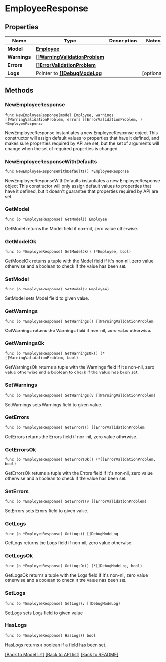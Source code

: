 # EmployeeResponse

## Properties

Name | Type | Description | Notes
------------ | ------------- | ------------- | -------------
**Model** | [**Employee**](Employee.md) |  | 
**Warnings** | [**[]WarningValidationProblem**](WarningValidationProblem.md) |  | 
**Errors** | [**[]ErrorValidationProblem**](ErrorValidationProblem.md) |  | 
**Logs** | Pointer to [**[]DebugModeLog**](DebugModeLog.md) |  | [optional] 

## Methods

### NewEmployeeResponse

`func NewEmployeeResponse(model Employee, warnings []WarningValidationProblem, errors []ErrorValidationProblem, ) *EmployeeResponse`

NewEmployeeResponse instantiates a new EmployeeResponse object
This constructor will assign default values to properties that have it defined,
and makes sure properties required by API are set, but the set of arguments
will change when the set of required properties is changed

### NewEmployeeResponseWithDefaults

`func NewEmployeeResponseWithDefaults() *EmployeeResponse`

NewEmployeeResponseWithDefaults instantiates a new EmployeeResponse object
This constructor will only assign default values to properties that have it defined,
but it doesn't guarantee that properties required by API are set

### GetModel

`func (o *EmployeeResponse) GetModel() Employee`

GetModel returns the Model field if non-nil, zero value otherwise.

### GetModelOk

`func (o *EmployeeResponse) GetModelOk() (*Employee, bool)`

GetModelOk returns a tuple with the Model field if it's non-nil, zero value otherwise
and a boolean to check if the value has been set.

### SetModel

`func (o *EmployeeResponse) SetModel(v Employee)`

SetModel sets Model field to given value.


### GetWarnings

`func (o *EmployeeResponse) GetWarnings() []WarningValidationProblem`

GetWarnings returns the Warnings field if non-nil, zero value otherwise.

### GetWarningsOk

`func (o *EmployeeResponse) GetWarningsOk() (*[]WarningValidationProblem, bool)`

GetWarningsOk returns a tuple with the Warnings field if it's non-nil, zero value otherwise
and a boolean to check if the value has been set.

### SetWarnings

`func (o *EmployeeResponse) SetWarnings(v []WarningValidationProblem)`

SetWarnings sets Warnings field to given value.


### GetErrors

`func (o *EmployeeResponse) GetErrors() []ErrorValidationProblem`

GetErrors returns the Errors field if non-nil, zero value otherwise.

### GetErrorsOk

`func (o *EmployeeResponse) GetErrorsOk() (*[]ErrorValidationProblem, bool)`

GetErrorsOk returns a tuple with the Errors field if it's non-nil, zero value otherwise
and a boolean to check if the value has been set.

### SetErrors

`func (o *EmployeeResponse) SetErrors(v []ErrorValidationProblem)`

SetErrors sets Errors field to given value.


### GetLogs

`func (o *EmployeeResponse) GetLogs() []DebugModeLog`

GetLogs returns the Logs field if non-nil, zero value otherwise.

### GetLogsOk

`func (o *EmployeeResponse) GetLogsOk() (*[]DebugModeLog, bool)`

GetLogsOk returns a tuple with the Logs field if it's non-nil, zero value otherwise
and a boolean to check if the value has been set.

### SetLogs

`func (o *EmployeeResponse) SetLogs(v []DebugModeLog)`

SetLogs sets Logs field to given value.

### HasLogs

`func (o *EmployeeResponse) HasLogs() bool`

HasLogs returns a boolean if a field has been set.


[[Back to Model list]](../README.md#documentation-for-models) [[Back to API list]](../README.md#documentation-for-api-endpoints) [[Back to README]](../README.md)


